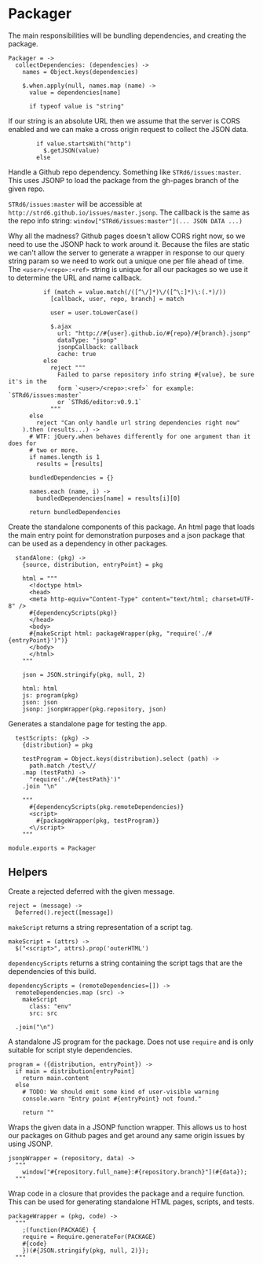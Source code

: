 Packager
========

The main responsibilities will be bundling dependencies, and creating the
package.

    Packager = ->
      collectDependencies: (dependencies) ->
        names = Object.keys(dependencies)

        $.when.apply(null, names.map (name) ->
          value = dependencies[name]

          if typeof value is "string"

If our string is an absolute URL then we assume that the server is CORS enabled
and we can make a cross origin request to collect the JSON data.

            if value.startsWith("http")
              $.getJSON(value)
            else

Handle a Github repo dependency. Something like `STRd6/issues:master`. This uses
JSONP to load the package from the gh-pages branch of the given repo.

`STRd6/issues:master` will be accessible at `http://strd6.github.io/issues/master.jsonp`.
The callback is the same as the repo info string: `window["STRd6/issues:master"](... JSON DATA ...)`

Why all the madness? Github pages doesn't allow CORS right now, so we need to use
the JSONP hack to work around it. Because the files are static we can't allow the
server to generate a wrapper in response to our query string param so we need to
work out a unique one per file ahead of time. The `<user>/<repo>:<ref>` string is 
unique for all our packages so we use it to determine the URL and name callback.

              if (match = value.match(/([^\/]*)\/([^\:]*)\:(.*)/))
                [callback, user, repo, branch] = match
                
                user = user.toLowerCase()
                
                $.ajax
                  url: "http://#{user}.github.io/#{repo}/#{branch}.jsonp"
                  dataType: "jsonp"
                  jsonpCallback: callback
                  cache: true
              else
                reject """
                  Failed to parse repository info string #{value}, be sure it's in the 
                  form `<user>/<repo>:<ref>` for example: `STRd6/issues:master`
                  or `STRd6/editor:v0.9.1`
                """
          else
            reject "Can only handle url string dependencies right now"
        ).then (results...) ->
          # WTF: jQuery.when behaves differently for one argument than it does for
          # two or more.
          if names.length is 1
            results = [results]
          
          bundledDependencies = {}

          names.each (name, i) ->
            bundledDependencies[name] = results[i][0]

          return bundledDependencies

Create the standalone components of this package. An html page that loads the 
main entry point for demonstration purposes and a json package that can be
used as a dependency in other packages.

      standAlone: (pkg) ->
        {source, distribution, entryPoint} = pkg

        html = """
          <!doctype html>
          <head>
          <meta http-equiv="Content-Type" content="text/html; charset=UTF-8" />
          #{dependencyScripts(pkg)}
          </head>
          <body>
          #{makeScript html: packageWrapper(pkg, "require('./#{entryPoint}')")}
          </body>
          </html>
        """

        json = JSON.stringify(pkg, null, 2)

        html: html
        js: program(pkg)
        json: json
        jsonp: jsonpWrapper(pkg.repository, json)

Generates a standalone page for testing the app.

      testScripts: (pkg) ->
        {distribution} = pkg

        testProgram = Object.keys(distribution).select (path) ->
          path.match /test\//
        .map (testPath) ->
          "require('./#{testPath}')"
        .join "\n"
        
        """
          #{dependencyScripts(pkg.remoteDependencies)}
          <script>
            #{packageWrapper(pkg, testProgram)}
          <\/script>
        """

    module.exports = Packager

Helpers
-------

Create a rejected deferred with the given message.

    reject = (message) ->
      Deferred().reject([message])

`makeScript` returns a string representation of a script tag.

    makeScript = (attrs) -> 
      $("<script>", attrs).prop('outerHTML')
      
`dependencyScripts` returns a string containing the script tags that are
the dependencies of this build.

    dependencyScripts = (remoteDependencies=[]) ->
      remoteDependencies.map (src) ->
        makeScript
          class: "env"
          src: src

      .join("\n")

A standalone JS program for the package. Does not use `require` and is only
suitable for script style dependencies.

    program = ({distribution, entryPoint}) ->
      if main = distribution[entryPoint]
        return main.content
      else
        # TODO: We should emit some kind of user-visible warning
        console.warn "Entry point #{entryPoint} not found."
        
        return ""

Wraps the given data in a JSONP function wrapper. This allows us to host our
packages on Github pages and get around any same origin issues by using JSONP.

    jsonpWrapper = (repository, data) ->
      """
        window["#{repository.full_name}:#{repository.branch}"](#{data});
      """

Wrap code in a closure that provides the package and a require function. This
can be used for generating standalone HTML pages, scripts, and tests.

    packageWrapper = (pkg, code) ->
      """
        ;(function(PACKAGE) {
        require = Require.generateFor(PACKAGE)
        #{code}
        })(#{JSON.stringify(pkg, null, 2)});
      """
